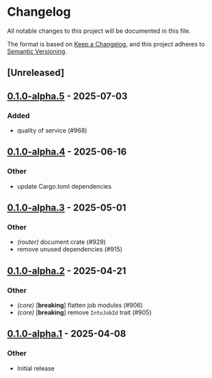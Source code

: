 # Changelog

All notable changes to this project will be documented in this file.

The format is based on [Keep a Changelog](https://keepachangelog.com/en/1.0.0/),
and this project adheres to [Semantic Versioning](https://semver.org/spec/v2.0.0.html).

## [Unreleased]

## [0.1.0-alpha.5](https://github.com/tangle-network/blueprint/compare/blueprint-router-v0.1.0-alpha.4...blueprint-router-v0.1.0-alpha.5) - 2025-07-03

### Added

- quality of service (#968)

## [0.1.0-alpha.4](https://github.com/tangle-network/blueprint/compare/blueprint-router-v0.1.0-alpha.3...blueprint-router-v0.1.0-alpha.4) - 2025-06-16

### Other

- update Cargo.toml dependencies

## [0.1.0-alpha.3](https://github.com/tangle-network/blueprint/compare/blueprint-router-v0.1.0-alpha.2...blueprint-router-v0.1.0-alpha.3) - 2025-05-01

### Other

- *(router)* document crate (#929)
- remove unused dependencies (#915)

## [0.1.0-alpha.2](https://github.com/tangle-network/blueprint/compare/blueprint-router-v0.1.0-alpha.1...blueprint-router-v0.1.0-alpha.2) - 2025-04-21

### Other

- *(core)* [**breaking**] flatten job modules (#906)
- *(core)* [**breaking**] remove `IntoJobId` trait (#905)

## [0.1.0-alpha.1](https://github.com/tangle-network/blueprint/releases/tag/blueprint-router-v0.1.0-alpha.1) - 2025-04-08

### Other

- Initial release
